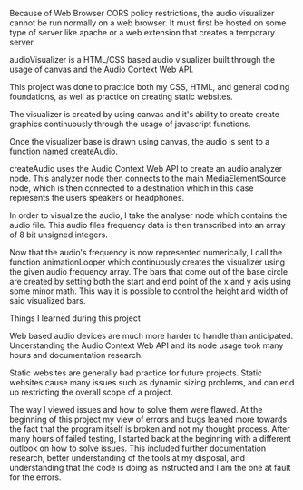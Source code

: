 Because of Web Browser CORS policy restrictions, the audio visualizer cannot be run normally on a web browser. It must first be hosted on some type of server like apache or a web extension that creates a temporary server.

audioVisualizer is a HTML/CSS based audio visualizer built through the usage of canvas and the Audio Context Web API.

This project was done to practice both my CSS, HTML, and general coding foundations, as well as practice on creating static websites.

The visualizer is created by using canvas and it's ability to create create graphics continuously through the usage of javascript functions.

Once the visualizer base is drawn using canvas, the audio is sent to a function named createAudio.

createAudio uses the Audio Context Web API to create an audio analyzer node. This analyzer node then connects to the main MediaElementSource node, which is then connected to a destination which in this case represents the users speakers or headphones.

In order to visualize the audio, I take the analyser node which contains the audio file. This audio files frequency data is then transcribed into an array of 8 bit unsigned integers.

Now that the audio's frequency is now represented numerically, I call the function animationLooper which continuously creates the visualizer using the given audio frequency array.
The bars that come out of the base circle are created by setting both the start and end point of the x and y axis using some minor math. This way it is possible to control the height and width of said visualized bars.

Things I learned during this project

Web based audio devices are much more harder to handle than anticipated. Understanding the Audio Context Web API and its node usage took many hours and documentation research.

Static websites are generally bad practice for future projects. Static websites cause many issues such as dynamic sizing problems, and can end up restricting the overall scope of a project.

The way I viewed issues and how to solve them were flawed. At the beginning of this project my view of errors and bugs leaned more towards the fact that the program itself is broken and not my thought process. After many hours of failed testing, I started back at the beginning with a different outlook on how to solve issues. This included further documentation research, better understanding of the tools at my disposal, and understanding that the code is doing as instructed and I am the one at fault for the errors.

